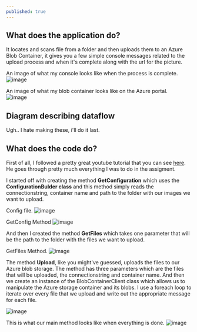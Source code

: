 ```yaml
---
published: true
---
```

## What does the application do?

It locates and scans file from a folder and then uploads them to an Azure Blob Container, it gives you a few simple console messages related to the upload process and when it's complete along with the url for the picture.  

An image of what my console looks like when the process is complete.  
![image](https://user-images.githubusercontent.com/70013388/136730809-cc89f7bf-98f5-4fce-b6ba-7710d965a22e.png)  


An image of what my blob container looks like on the Azure portal.  
![image](https://user-images.githubusercontent.com/70013388/136730998-abf782d1-4431-4316-be91-808dfe283178.png)  

## Diagram describing dataflow 

Ugh.. I hate making these, i'll do it last.

## What does the code do?

First of all, I followed a pretty great youtube tutorial that you can see [here](https://youtu.be/JZWaWAU548g). He goes through pretty much everything I was to do in the assigment.

I started off with creating the method **GetConfiguration** which uses the **ConfigurationBulder class** and this method simply reads the connectionstring, container name and path to the folder with our images we want to upload. 

Config file.
![image](https://user-images.githubusercontent.com/70013388/136733061-7eecf0d2-ed34-4040-aa4b-dde1eb1adf59.png)  

GetConfig Method
![image](https://user-images.githubusercontent.com/70013388/136733093-338cfb01-8fff-480a-95e1-f2c02cdcfb83.png)


And then I created the method **GetFiles** which takes one parameter that will be the path to the folder with the files we want to upload.  

GetFiles Method.
![image](https://user-images.githubusercontent.com/70013388/136733160-e7362f6d-ca13-41ac-aab8-048477cd2db2.png)  

The method **Upload**, like you might've guessed, uploads the files to our Azure blob storage. The method has three parameters which are the files that will be uploaded, the connectionstring and container name.
And then we create an instance of the BlobContainerClient class which allows us to manipulate the Azure storage container and its blobs. I use a foreach loop to iterate over every file that we upload and write out the appropriate message for each file.

![image](https://user-images.githubusercontent.com/70013388/136733383-9fd86687-39eb-4c30-9273-74463cda524b.png)  

This is what our main method looks like when everything is done.
![image](https://user-images.githubusercontent.com/70013388/136733449-2f9edbba-7bdf-459d-b628-dfe725324a8a.png)  

